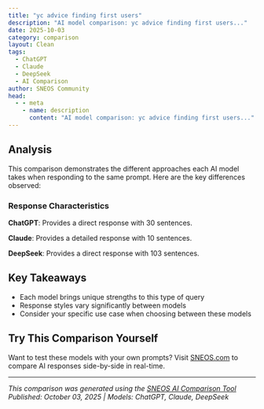 ```yaml
---
title: "yc advice finding first users"
description: "AI model comparison: yc advice finding first users..."
date: 2025-10-03
category: comparison
layout: Clean
tags:
  - ChatGPT
  - Claude
  - DeepSeek
  - AI Comparison
author: SNEOS Community
head:
  - - meta
    - name: description
      content: "AI model comparison: yc advice finding first users..."
---
```


<ChatComparison
  title="yc advice finding first users"
  prompt="yc advice finding first users"
  :responses='{
    "ChatGPT": "Finding your first users is a crucial step for any startup. Here are some YC-style tips to help you get started:\n\n1. **Build Something People Want**  \n   Before looking for users, ensure your product solves a real problem. Talk to potential users early and often to validate your idea.\n\n2. **Start with Your Network**  \n   Reach out to friends, family, former colleagues, and acquaintances who might be interested. Personal connections are often the easiest way to get early adopters.\n\n3. **Leverage Online Communities**  \n   Engage in relevant forums, subreddits, Facebook groups, or niche communities where your target users hang out. Participate genuinely before pitching your product.\n\n4. **Offer Incentives for Early Users**  \n   Consider early-bird discounts, exclusive access, or other perks to entice users to try your product.\n\n5. **Create Content and Share**  \n   Write blog posts, create videos, or podcasts addressing the problem your product solves. This can attract organic traffic and users interested in your solution.\n\n6. **Use Cold Outreach Thoughtfully**  \n   Identify potential users and send personalized emails or messages explaining how your product can help them. Avoid spammy approaches.\n\n7. **Build an MVP and Iterate Fast**  \n   Get your minimum viable product in front of users quickly to gather feedback and improve. Early users often become advocates if they feel involved.\n\n8. **Partner with Complementary Products**  \n   Find startups or businesses with similar audiences and explore co-marketing or referral partnerships.\n\n9. **Attend Events and Meetups**  \n   Networking in person can help you find enthusiasts and early adopters who are eager to try new products.\n\n10. **Measure and Learn**  \n    Track user engagement and feedback carefully. Use data to understand what works, then double down on effective channels.\n\nRemember, getting your first users takes patience and persistence. Focus on building relationships and delivering value, and your user base will grow organically.",
    "Claude": "Here\u0027s the classic YC wisdom on finding your first users:\n\n## Do Things That Don\u0027t Scale (Paul Graham\u0027s famous essay)\n- **Recruit manually** - Go get users one by one, don\u0027t wait for viral growth\n- **Make users incredibly happy** - Better to have 100 users who love you than 1000 who are lukewarm\n- **Be willing to do manual work** - Handle customer service, onboarding, even manual processes\n\n## Key Strategies from YC Companies:\n\n### 1. **Start with your network**\n- Friends, family, former colleagues\n- People who know you and will give honest feedback\n\n### 2. **Go where your users are**\n- Online communities (Reddit, Discord, Facebook groups)\n- Physical locations if relevant\n- Industry events and meetups\n\n### 3. **The \u0022Collison Installation\u0022** (from Stripe founders)\n- Don\u0027t just ask people to try your product\n- Sit with them and help them get set up\n- Watch them use it and fix problems in real-time\n\n### 4. **Launch on relevant platforms**\n- Product Hunt, Hacker News\n- Industry-specific forums\n- Social media where your audience hangs out\n\n### 5. **Cold outreach that works**\n- Be specific about why you\u0027re reaching out to them\n- Offer genuine value, not just a pitch\n- Keep it short and personal\n\n### 6. **Content and SEO**\n- Write about problems you\u0027re solving\n- Answer questions on Quora/Stack Overflow\n- Build an audience before you need customers\n\n## YC\u0027s Core Principle:\n**Talk to users obsessively.** The companies that succeed are maniacal about user feedback and iterate quickly based on what they learn.\n\nWhat type of product are you building? The strategy can vary significantly based on B2B vs B2C, marketplace, SaaS, etc.",
    "DeepSeek": "Of course. Finding your first users is one of the most critical and challenging phases for any startup. Y Combinator (YC) has a wealth of advice on this, which can be summarized as **\u0022Do things that don\u0027t scale.\u0022**\n\nHere is a synthesis of YC\u0027s core advice, broken down into a step-by-step guide.\n\n### The Core YC Principle: Do Things That Don\u0027t Scale\n\nBefore you automate, before you build a massive marketing funnel, you need to manually recruit and deeply understand your first users. This means:\n\n*   **Manually reaching out** to people individually (email, DMs, phone calls).\n*   **Going to where they are** (online communities, physical locations, conferences).\n*   **Onboarding them yourself** and watching them use your product.\n*   **Responding to their feedback instantly** and building features they request.\n\nThis hands-on approach seems inefficient, but it\u0027s the fastest way to find a product-market fit and turn early users into passionate advocates.\n\n---\n\n### Step 1: Define EXACTLY Who Your First User Is\n\nYou can\u0027t find users if you don\u0027t know who you\u0027re looking for. Get specific.\n\n*   **Bad:** \u0022People who want to be more productive.\u0022\n*   **Good:** \u0022Marketing managers at tech startups with 10-50 employees who spend 5\u002B hours a week in meetings.\u0022\n*   **Even Better:** Create a list of 10-50 specific individuals or companies that perfectly fit this description. These are your initial targets.\n\n### Step 2: The \u0022Manual User Acquisition\u0022 Playbook\n\nThis is where you put \u0022doing things that don\u0027t scale\u0022 into action.\n\n#### 1. Leverage Your Personal Network (The Easiest Win)\n*   **Who to contact:** Friends, former colleagues, college classmates, LinkedIn connections.\n*   **What to say:** \u0022Hey [Name], I\u0027m building [Your Product] to solve [Specific Problem]. I know you\u0027ve faced this before. Would you be willing to be one of our first users and give me brutally honest feedback? It should only take 5 minutes.\u0022\n*   **Why it works:** They already know and (hopefully) trust you. They are more forgiving and more likely to give detailed feedback.\n\n#### 2. Go to Online Communities (The Digital Watering Hole)\n*   **Where to go:** Relevant subreddits, Slack/Discord groups, LinkedIn Groups, Twitter/X communities, niche forums (e.g., Indie Hackers, Product Hunt).\n*   **How to do it RIGHT:**\n    *   **Don\u0027t** just drop a link. That is spam.\n    *   **Do** become a genuine member first. Answer questions, provide value.\n    *   **Then,** when you have a reputation, you can post: \u0022Hey everyone, I\u0027ve been a member here for a while and I\u0027m building a tool to help with [problem the community often discusses]. I\u0027m looking for 3-5 people to try it for free and tell me if it\u0027s complete garbage or not. DM me if you\u0027re interested.\u0022\n*   **Pro Tip:** Search for people *complaining* about the exact problem you solve. That\u0027s your golden ticket. Message them directly: \u0022I saw your post about [problem] and I\u0027m building a solution. Can I give you free access to see if it helps?\u0022\n\n#### 3. The \u0022Collison Launch\u0022 (A YC Favorite)\nPioneered by the founders of Stripe (Patrick and John Collison). Instead of a slow, quiet build, launch everywhere at once.\n*   List your product on every relevant platform on the same day: **Product Hunt, Betalist, Hacker News, Reddit startups, etc.**\n*   The goal is to create a massive spike of traffic and sign-ups, giving you a large pool of early users to learn from very quickly.\n\n#### 4. Go Offline (If Applicable)\nIf your target user is in a specific physical location (e.g., local restaurants, coffee shops, gyms), **go there in person.** Nothing is more impactful than a face-to-face conversation. Show them the product on your laptop or phone.\n\n#### 5. Create Content (The Long Game)\n*   Start a blog, a Twitter/X account, or a YouTube channel focused on the problem you\u0027re solving.\n*   Answer common questions. Share your journey. This builds authority and attracts people who are already interested in your space.\n\n---\n\n### Step 3: What to Do When You Have Their Attention\n\nGetting a user to sign up is only half the battle. You need to convert them into a *happy* user.\n\n1.  **The High-Touch Onboarding:** For your first 10-20 users, offer to do a 15-minute video call to onboard them personally. Watch them use the product. See where they get confused. This is invaluable.\n2.  **The Feedback Loop:** After they\u0027ve used it, ask specific questions:\n    *   \u0022What was the moment you realized this was useful?\u0022\n    *   \u0022What was the most confusing part?\u0022\n    *   \u0022What\u0027s the biggest thing missing that would make you use this every day?\u0022\n3.  **Build a \u0022Core Group\u0022:** Create a dedicated Slack channel or email list for your first 10-50 users. Make them feel like insiders and co-creators. Implement their suggestions quickly and give them credit. They will become your evangelists.\n\n---\n\n### What to Avoid\n\n*   **Don\u0027t build a \u0022viral\u0022 or \u0022referral\u0022 mechanic yet.** Your product isn\u0027t ready for it, and it won\u0027t work without a solid core experience.\n*   **Don\u0027t spend money on ads.** It\u0027s a waste of cash at this stage. You won\u0027t know who to target or what message will convert.\n*   **Don\u0027t be afraid of a \u0022No.\u0022** You are searching for the \u0022Heck Yes!\u0022 Early on, a \u0022no\u0022 is just as valuable as a \u0022yes\u0022 because it helps you refine your target profile.\n\n### Key YC Quotes to Remember\n\n*   **\u0022It\u0027s better to have 100 users that love you than a million users that just sort of like you.\u0022** - Michael Seibel. Depth of love is your early indicator.\n*   **\u0022Write code and talk to users.\u0022** - Paul Graham. This is your only job as a founder at the start.\n*   **\u0022If you can\u0027t find a way for your users to pull your product out of your hands, then you need to rethink your product.\u0022** - Paul Buchheit. Your goal is to build something people *need*.\n\n### Summary: Your Action Plan\n\n1.  **List:** Write down 50 specific people/companies that are your ideal first users.\n2.  **Reach Out:** Manually email or DM them with a personal, low-pressure ask for feedback.\n3.  **Observe:** Get on a call and watch them use your product. Take notes.\n4.  **Iterate:** Fix the problems and build the features they request. Do this within days, not weeks.\n5.  **Repeat:** Go back to step 1 until your first 10 users are actively, happily using your product without you pushing them.\n\nThis process is hard, uncomfortable, and feels slow. But it is the single most reliable way to build a foundation for a successful, scalable company."
  }'
  published-date="20:38"
/>

## Analysis

This comparison demonstrates the different approaches each AI model takes when responding to the same prompt. Here are the key differences observed:

### Response Characteristics

**ChatGPT**: Provides a direct response with 30 sentences. 

**Claude**: Provides a detailed response with 10 sentences. 

**DeepSeek**: Provides a direct response with 103 sentences. 

## Key Takeaways

- Each model brings unique strengths to this type of query
- Response styles vary significantly between models
- Consider your specific use case when choosing between these models

## Try This Comparison Yourself

Want to test these models with your own prompts? Visit [SNEOS.com](https://sneos.com) to compare AI responses side-by-side in real-time.

---

*This comparison was generated using the [SNEOS AI Comparison Tool](https://sneos.com)*
*Published: October 03, 2025 | Models: ChatGPT, Claude, DeepSeek*
